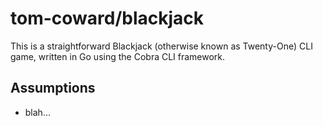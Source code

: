 # tom-coward/blackjack
This is a straightforward Blackjack (otherwise known as Twenty-One) CLI game, written in Go using the Cobra CLI framework.

## Assumptions
- blah...